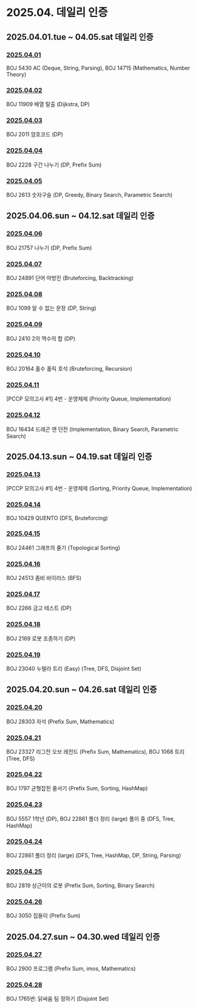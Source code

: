 # 2025.04. 데일리 인증

## 2025.04.01.tue ~ 04.05.sat 데일리 인증

### [2025.04.01](https://github.com/jwelyl/daily_certification/blob/main/2024/04/01/25_04_01_daily_certification.md)
BOJ 5430 AC (Deque, String, Parsing), BOJ 14715 (Mathematics, Number Theory)

### [2025.04.02](https://github.com/jwelyl/daily_certification/blob/main/2024/04/02/25_04_02_daily_certification.md)
BOJ 11909 배열 탈출 (Dijkstra, DP)

### [2025.04.03](https://github.com/jwelyl/daily_certification/blob/main/2024/04/03/25_04_03_daily_certification.md)
BOJ 2011 암호코드 (DP)

### [2025.04.04](https://github.com/jwelyl/daily_certification/blob/main/2024/04/04/25_04_04_daily_certification.md)
BOJ 2228 구간 나누기 (DP, Prefix Sum)

### [2025.04.05](https://github.com/jwelyl/daily_certification/blob/main/2024/04/05/25_04_05_daily_certification.md)
BOJ 2613 숫자구슬 (DP, Greedy, Binary Search, Parametric Search)

## 2025.04.06.sun ~ 04.12.sat 데일리 인증

### [2025.04.06](https://github.com/jwelyl/daily_certification/blob/main/2024/04/06/25_04_06_daily_certification.md)
BOJ 21757 나누기 (DP, Prefix Sum)

### [2025.04.07](https://github.com/jwelyl/daily_certification/blob/main/2024/04/07/25_04_07_daily_certification.md)
BOJ 24891 단어 마방진 (Bruteforcing, Backtracking)

### [2025.04.08](https://github.com/jwelyl/daily_certification/blob/main/2024/04/08/25_04_08_daily_certification.md)
BOJ 1099 알 수 없는 문장 (DP, String)

### [2025.04.09](https://github.com/jwelyl/daily_certification/blob/main/2024/04/09/25_04_09_daily_certification.md)
BOJ 2410 2의 멱수의 합 (DP)

### [2025.04.10](https://github.com/jwelyl/daily_certification/blob/main/2024/04/10/25_04_10_daily_certification.md)
BOJ 20164 홀수 홀릭 호석 (Bruteforcing, Recursion)

### [2025.04.11](https://github.com/jwelyl/daily_certification/blob/main/2024/04/11/25_04_11_daily_certification.md)
[PCCP 모의고사 #1] 4번 - 운영체제 (Priority Queue, Implementation)

### [2025.04.12](https://github.com/jwelyl/daily_certification/blob/main/2024/04/12/25_04_12_daily_certification.md)
BOJ 16434 드래곤 앤 던전 (Implementation, Binary Search, Parametric Search)

## 2025.04.13.sun ~ 04.19.sat 데일리 인증

### [2025.04.13](https://github.com/jwelyl/daily_certification/blob/main/2024/04/13/25_04_13_daily_certification.md)
[PCCP 모의고사 #1] 4번 - 운영체제 (Sorting, Priority Queue, Implementation)

### [2025.04.14](https://github.com/jwelyl/daily_certification/blob/main/2024/04/14/25_04_14_daily_certification.md)
BOJ 10429 QUENTO (DFS, Bruteforcing)

### [2025.04.15](https://github.com/jwelyl/daily_certification/blob/main/2024/04/15/25_04_15_daily_certification.md)
BOJ 24461 그래프의 줄기 (Topological Sorting)

### [2025.04.16](https://github.com/jwelyl/daily_certification/blob/main/2024/04/16/25_04_16_daily_certification.md)
BOJ 24513 좀비 바이러스 (BFS)

### [2025.04.17](https://github.com/jwelyl/daily_certification/blob/main/2024/04/17/25_04_17_daily_certification.md)
BOJ 2266 금고 테스트 (DP)

### [2025.04.18](https://github.com/jwelyl/daily_certification/blob/main/2024/04/18/25_04_18_daily_certification.md)
BOJ 2169 로봇 조종하기 (DP)

### [2025.04.19](https://github.com/jwelyl/daily_certification/blob/main/2024/04/19/25_04_19_daily_certification.md)
BOJ 23040 누텔라 트리 (Easy) (Tree, DFS, Disjoint Set)

## 2025.04.20.sun ~ 04.26.sat 데일리 인증

### [2025.04.20](https://github.com/jwelyl/daily_certification/blob/main/2024/04/20/25_04_20_daily_certification.md)
BOJ 28303 자석 (Prefix Sum, Mathematics)

### [2025.04.21](https://github.com/jwelyl/daily_certification/blob/main/2024/04/21/25_04_21_daily_certification.md)
BOJ 23327 리그전 오브 레전드 (Prefix Sum, Mathematics), BOJ 1068 트리 (Tree, DFS)

### [2025.04.22](https://github.com/jwelyl/daily_certification/blob/main/2024/04/22/25_04_22_daily_certification.md)
BOJ 1797 균형잡힌 줄서기 (Prefix Sum, Sorting, HashMap)

### [2025.04.23](https://github.com/jwelyl/daily_certification/blob/main/2024/04/23/25_04_23_daily_certification.md)
BOJ 5557 1학년 (DP), BOJ 22861 폴더 정리 (large) 풀이 중 (DFS, Tree, HashMap)

### [2025.04.24](https://github.com/jwelyl/daily_certification/blob/main/2024/04/24/25_04_24_daily_certification.md)
BOJ 22861 폴더 정리 (large) (DFS, Tree, HashMap, DP, String, Parsing)

### [2025.04.25](https://github.com/jwelyl/daily_certification/blob/main/2024/04/25/25_04_25_daily_certification.md)
BOJ 2819 상근이의 로봇 (Prefix Sum, Sorting, Binary Search)

### [2025.04.26](https://github.com/jwelyl/daily_certification/blob/main/2024/04/26/25_04_26_daily_certification.md)
BOJ 3050 집들이 (Prefix Sum)

## 2025.04.27.sun ~ 04.30.wed 데일리 인증

### [2025.04.27](https://github.com/jwelyl/daily_certification/blob/main/2024/04/27/25_04_27_daily_certification.md)
BOJ 2900 프로그램 (Prefix Sum, imos, Mathematics)

### [2025.04.28](https://github.com/jwelyl/daily_certification/blob/main/2024/04/28/25_04_28_daily_certification.md)
BOJ 1765번: 닭싸움 팀 정하기 (Disjoint Set)